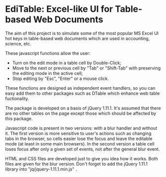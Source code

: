 # EdiTable: Excel-like UI for Table-based Web Documents

The aim of this project is to simulate some of the most popular MS Excel UI hot keys in table-based web documents which are used in accounting, science, etc. 

These javascript functions allow the user:
 - Turn on the edit mode in a table cell by Double-Click;
 - Move to the next or previous cell by "Tab" or "Shift-Tab" with preserving the editing mode in the active cell; 
 - Stop editing by "Esc", "Enter" or a mouse click. 
 
These functions are designed as independent event handlers, so you can easy add them to other packages such as DTable which enhance web table fuctionality.

The package is developed on a basis of jQuery 1.11.1. It's assumed that there are no other tables on the page except those which should be affected by this package. 

Javascript code is present in two versions: with a blur handler and without it. The first version is more sensitive to user's actions such as changing tabs in the browser, so cells easier lose the focus and leave the editable mode (at least in some main browsers). In the second version a table cell loses focus after only a given set of events, not after the general blur event.

HTML and CSS files are developed just to give you idea how it works. Both files are given for the blur version. Don't forget to add the jQuery 1.11.1 library into "jq/jquery-1.11.1.min.js" . 
